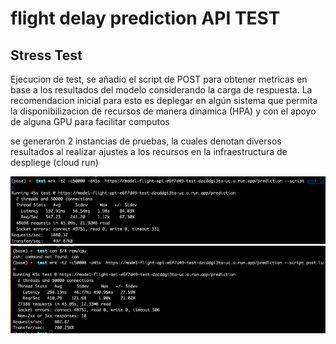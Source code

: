 # flight delay prediction API TEST

## Stress Test

Ejecucion de test, se añadío el script de POST para obtener metricas en base a los resultados del modelo considerando la carga de respuesta.
La recomendacion inicial para esto es deplegar en algún sistema que permita la disponibilizacion de recursos de manera dinamica (HPA) y con el 
apoyo de alguna GPU para facilitar computos

se generarón 2 instancias de pruebas, la cuales denotan diversos resultados al realizar ajustes a los recursos en la infraestructura de despliege (cloud run)


![WRK first](img_1.png)
![WRK resources](img_2.png)
